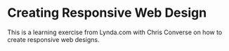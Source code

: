 # Creating Responsive Web Design

This is a learning exercise from Lynda.com with Chris Converse on how to create responsive web designs. 
